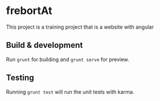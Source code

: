 # frebortAt

This project is a training project that is a website with angular

## Build & development

Run `grunt` for building and `grunt serve` for preview.

## Testing

Running `grunt test` will run the unit tests with karma.

